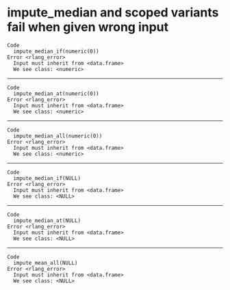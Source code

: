 # impute_median and scoped variants fail when given wrong input

    Code
      impute_median_if(numeric(0))
    Error <rlang_error>
      Input must inherit from <data.frame>
      We see class: <numeric>

---

    Code
      impute_median_at(numeric(0))
    Error <rlang_error>
      Input must inherit from <data.frame>
      We see class: <numeric>

---

    Code
      impute_median_all(numeric(0))
    Error <rlang_error>
      Input must inherit from <data.frame>
      We see class: <numeric>

---

    Code
      impute_median_if(NULL)
    Error <rlang_error>
      Input must inherit from <data.frame>
      We see class: <NULL>

---

    Code
      impute_median_at(NULL)
    Error <rlang_error>
      Input must inherit from <data.frame>
      We see class: <NULL>

---

    Code
      impute_mean_all(NULL)
    Error <rlang_error>
      Input must inherit from <data.frame>
      We see class: <NULL>

